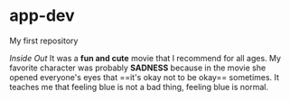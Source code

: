 # app-dev
My first repository

*Inside Out*
It was a **fun and cute** movie that I recommend for all ages. My favorite character was probably
**SADNESS** because in the movie she opened everyone's eyes that ==it's okay not to be okay== sometimes.
It teaches me that feeling blue is not a bad thing, feeling blue is normal.
